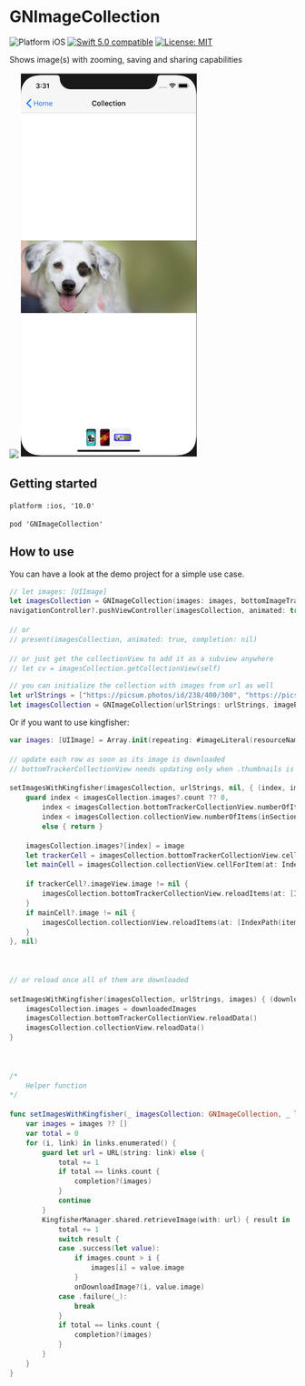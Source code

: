# GNImageCollection

<img src="https://img.shields.io/badge/platform-iOS-blue.svg?style=flat" alt="Platform iOS" /> <a href="https://developer.apple.com/swift"><img src="https://img.shields.io/badge/swift5.0-compatible-4BC51D.svg?style=flat" alt="Swift 5.0 compatible" /></a> <a href="https://github.com/nicolaouG/GNImageCollection/blob/master/LICENSE"><img src="http://img.shields.io/badge/license-MIT-blue.svg?style=flat" alt="License: MIT" /></a>

Shows image(s) with zooming, saving and sharing capabilities

![](imagesCollection.gif) ![](imagesCollection_thumbnail.png)


## Getting started
```
platform :ios, '10.0'

pod 'GNImageCollection'
```

## How to use

You can have a look at the demo project for a simple use case.

```swift
// let images: [UIImage]
let imagesCollection = GNImageCollection(images: images, bottomImageTracker: .dots) // .thumbnails or .none
navigationController?.pushViewController(imagesCollection, animated: true)

// or
// present(imagesCollection, animated: true, completion: nil)

// or just get the collectionView to add it as a subview anywhere
// let cv = imagesCollection.getCollectionView(self)
```


```swift
// you can initialize the collection with images from url as well
let urlStrings = ["https://picsum.photos/id/238/400/300", "https://picsum.photos/id/237/350/600", "https://picsum.photos/seed/picsum/500/300"]
let imagesCollection = GNImageCollection(urlStrings: urlStrings, imagePlaceholder: #imageLiteral(resourceName: "placeholder"), bottomImageTracker: .thumbnails)
```



Or if you want to use kingfisher:

```swift
var images: [UIImage] = Array.init(repeating: #imageLiteral(resourceName: "placeholder"), count: urlStrings.count)

// update each row as soon as its image is downloaded
// bottomTrackerCollectionView needs updating only when .thumbnails is used

setImagesWithKingfisher(imagesCollection, urlStrings, nil, { (index, image) in
    guard index < imagesCollection.images?.count ?? 0,
		index < imagesCollection.bottomTrackerCollectionView.numberOfItems(inSection: 0),
        index < imagesCollection.collectionView.numberOfItems(inSection: 0)
        else { return }

	imagesCollection.images?[index] = image
	let trackerCell = imagesCollection.bottomTrackerCollectionView.cellForItem(at: IndexPath(item: index, section: 0)) as? GNTrackerCollectionViewCell
	let mainCell = imagesCollection.collectionView.cellForItem(at: IndexPath(item: index, section: 0)) as? GNImageCollectionViewCell

    if trackerCell?.imageView.image != nil {
        imagesCollection.bottomTrackerCollectionView.reloadItems(at: [IndexPath(item: index, section: 0)])
    }
    if mainCell?.image != nil {
        imagesCollection.collectionView.reloadItems(at: [IndexPath(item: index, section: 0)])
    }
}, nil)



// or reload once all of them are downloaded

setImagesWithKingfisher(imagesCollection, urlStrings, images) { (downloadedImages) in
	imagesCollection.images = downloadedImages
	imagesCollection.bottomTrackerCollectionView.reloadData()
	imagesCollection.collectionView.reloadData()
}



/* 
	Helper function
*/

func setImagesWithKingfisher(_ imagesCollection: GNImageCollection, _ links: [String], _ images: [UIImage]? = nil, _ onDownloadImage: ((_ index: Int, _ image: UIImage) -> Void)? = nil, _ completion: ((_ downloadedImages: [UIImage]) -> Void)? = nil) {
    var images = images ?? []
    var total = 0
    for (i, link) in links.enumerated() {
        guard let url = URL(string: link) else {
            total += 1
            if total == links.count {
                completion?(images)
            }
            continue
        }
        KingfisherManager.shared.retrieveImage(with: url) { result in
            total += 1
            switch result {
            case .success(let value):
                if images.count > i {
                    images[i] = value.image
                }
                onDownloadImage?(i, value.image)
            case .failure(_):
                break
            }
            if total == links.count {
                completion?(images)
            }
        }
    }
}

```
